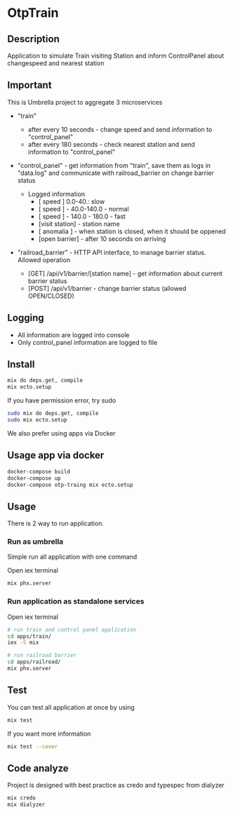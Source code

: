 # OtpTrain

## Description

Application to simulate Train visiting Station and inform ControlPanel about changespeed and nearest station

## Important

This is Umbrella project to aggregate 3 microservices

* "train"
  * after every 10 seconds - change speed and send information to "control_panel"
  * after every 180 seconds - check nearest station and send information to "control_panel"
* "control_panel" - get information from "train", save them as logs in "data.log" and communicate with railroad_barrier on change barrier status
    * Logged information
        * [ speed ] 0.0-40.: slow
        * [ speed ] - 40.0-140.0 - normal
        * [ speed ] - 140.0 - 180.0 - fast
        * [visit station] - station name
        * [ anomalia ] - when station is closed, when it should be oppened
        * [open barrier] - after 10 seconds on arriving

* "railroad_barrier" - HTTP API interface, to manage barrier status. Allowed operation
    *  [GET] /api/v1/barrier/[station name] - get information about current barrier status
    * [POST] /api/v1/barrier - change barrier status (allowed OPEN/CLOSED)

## Logging

* All information are logged into console
* Only control_panel information are logged to file 

## Install

```bash
mix do deps.get, compile
mix ecto.setup
```

If you have permission error, try sudo

```bash
sudo mix do deps.get, compile 
sudo mix ecto.setup
```

We also prefer using apps via Docker

## Usage app via docker

```bash
docker-compose build
docker-compose up
docker-compose otp-traing mix ecto.setup
```
## Usage
 
 There is 2 way to run application.

### Run as umbrella

Simple run all application with one command

Open iex terminal

```bash
mix phx.server
```

### Run application as standalone services

Open iex terminal

```bash
# run train and control panel application
cd apps/train/
iex -S mix

# run railroad barrier
cd apps/railroad/
mix phx.server
```

## Test

You can test all application at once by using

```bash
mix test
```

If you want more information

```bash
mix test --cover
```

## Code analyze

Project is designed with best practice as credo and typespec from dialyzer

```bash
mix credo
mix dialyzer
```